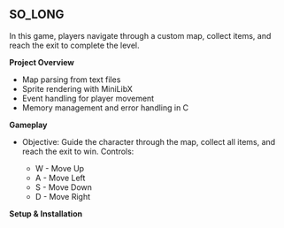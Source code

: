## **SO_LONG**

In this game, players navigate through a custom map, collect items, and reach the exit to complete the level.

**Project Overview**

- Map parsing from text files
- Sprite rendering with MiniLibX
- Event handling for player movement
- Memory management and error handling in C

**Gameplay**

- Objective: Guide the character through the map, collect all items, and reach the exit to win.
Controls:

  - W - Move Up
  - A - Move Left
  - S - Move Down
  - D - Move Right

**Setup & Installation**
